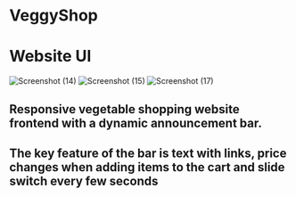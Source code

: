 # VeggyShop
# Website UI
![Screenshot (14)](https://user-images.githubusercontent.com/92727750/221415157-637c3040-8c14-47de-836d-307b4b726277.png)
![Screenshot (15)](https://user-images.githubusercontent.com/92727750/221415169-f33b2cdd-cdcc-4684-8aa5-548d50e38a5c.png)
![Screenshot (17)](https://user-images.githubusercontent.com/92727750/221415177-7268fff5-2607-4217-9553-408eb1527f14.png)

## Responsive vegetable shopping website frontend with a dynamic announcement bar.
## The key feature of the bar is text with links, price changes when adding items to the cart and slide switch every few seconds
